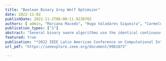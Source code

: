 ```yaml
---
title: "Boolean Binary Grey Wolf Optimizer"
date: 2022-11-02
publishDate: 2022-11-2T08:00:11.923070Z
authors: [ admin, "Mariana Macedo", "Hugo Valadares Siqueira", "Carmelo J. A. Bastos-Filho" ]
publication_types: ["1"]
abstract: "Several binary swarm algorithms use the identical continuous proposal, adding a transfer function to mapping from continuous to binary space. It has been shown that binary operators are more appropriate and efficient for binary optimisation. Based on it, we proposed the Boolean Binary Grey Wolf Optimizer, a new version of Grey Wolf Optimizer to solve binary optimisation. Our proposal uniquely operates in the binary space using binary vector and boolean operators, precisely AND, OR, XOR, and NOT gates. We used OneMax, ZeroMax and 0-1 Knapsack to compare our proposal with bGWO1, bGWO2 and BPSO. In general, BBGWO outperformed the other swarm-based algorithms in different scenarios. Furthermore, analysing the swarm hamming distance and the unique candidate solutions through optimisation, we found that the proposal can overcome premature convergence, and most of the time, wolves are in different positions."
featured: true
publication: "*2022 IEEE Latin American Conference on Computational Intelligence (LA-CCI)*"
url_pdf: "https://ieeexplore.ieee.org/document/9981073"

---
```

